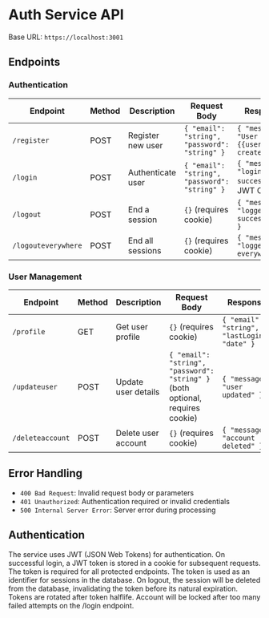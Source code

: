 # Auth Service API

Base URL: `https://localhost:3001`

## Endpoints

### Authentication

| Endpoint            | Method | Description       | Request Body                                  | Response                                      |
| ------------------- | ------ | ----------------- | --------------------------------------------- | --------------------------------------------- |
| `/register`         | POST   | Register new user | `{ "email": "string", "password": "string" }` | `{ "message": "User {{user}} created" }`      |
| `/login`            | POST   | Authenticate user | `{ "email": "string", "password": "string" }` | `{ "message": "login success" }` + JWT Cookie |
| `/logout`           | POST   | End a session     | `{}` (requires cookie)                        | `{ "message": "logged out successfully" }`    |
| `/logouteverywhere` | POST   | End all sessions  | `{}` (requires cookie)                        | `{ "message": "logged out everywhere" }`      |

### User Management

| Endpoint         | Method | Description         | Request Body                                                                   | Response                                     |
| ---------------- | ------ | ------------------- | ------------------------------------------------------------------------------ | -------------------------------------------- |
| `/profile`       | GET    | Get user profile    | `{}` (requires cookie)                                                         | `{ "email": "string", "lastLogin": "date" }` |
| `/updateuser`    | POST   | Update user details | `{ "email": "string", "password": "string" }` (both optional, requires cookie) | `{ "message": "user updated" }`              |
| `/deleteaccount` | POST   | Delete user account | `{}` (requires cookie)                                                         | `{ "message": "account deleted" }`           |

## Error Handling

- `400 Bad Request`: Invalid request body or parameters
- `401 Unauthorized`: Authentication required or invalid credentials
- `500 Internal Server Error`: Server error during processing

## Authentication

The service uses JWT (JSON Web Tokens) for authentication. On successful login, a JWT token is stored in a cookie for subsequent requests. The token is required for all protected endpoints. The token is used as an identifier for sessions in the database. On logout, the session will be deleted from the database, invalidating the token before its natural expiration. Tokens are rotated after token halflife. Account will be locked after too many failed attempts on the /login endpoint.
